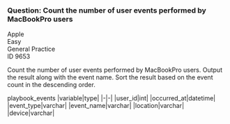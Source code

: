 ### Question: Count the number of user events performed by MacBookPro users

Apple <br>
Easy <br>
General Practice <br>
ID 9653 <br>


Count the number of user events performed by MacBookPro users.
Output the result along with the event name.
Sort the result based on the event count in the descending order.

playbook_events
|variable|type|
|-|-|
|user_id|int|
|occurred_at|datetime|
|event_type|varchar|
|event_name|varchar|
|location|varchar|
|device|varchar|
